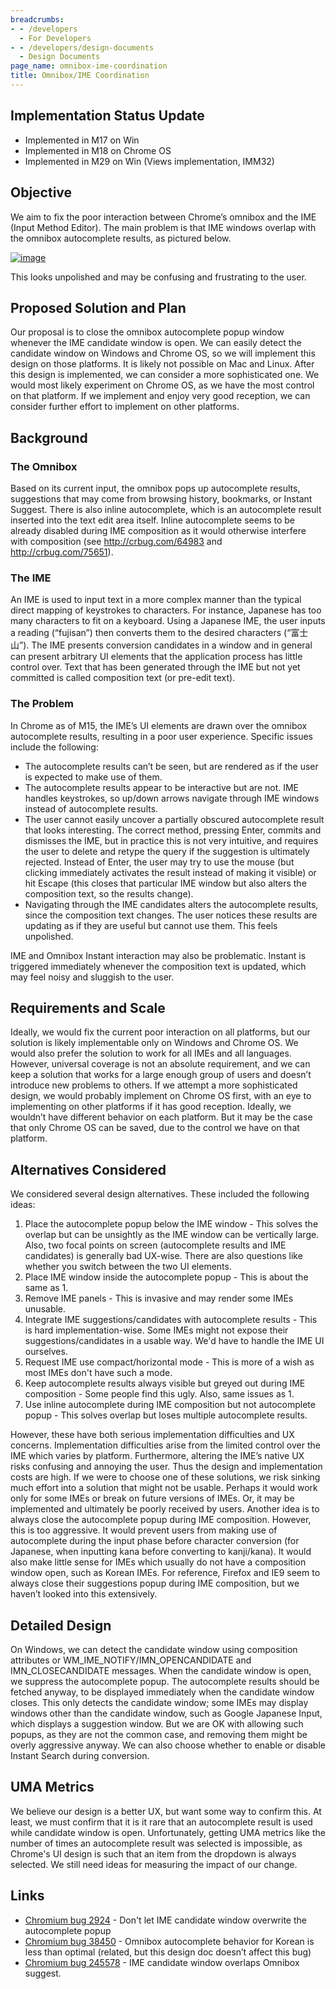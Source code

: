 ```yaml
---
breadcrumbs:
- - /developers
  - For Developers
- - /developers/design-documents
  - Design Documents
page_name: omnibox-ime-coordination
title: Omnibox/IME Coordination
---
```


## Implementation Status Update

*   Implemented in M17 on Win
*   Implemented in M18 on Chrome OS
*   Implemented in M29 on Win (Views implementation, IMM32)

## Objective

We aim to fix the poor interaction between Chrome’s omnibox and the IME (Input
Method Editor). The main problem is that IME windows overlap with the omnibox
autocomplete results, as pictured below.

[<img alt="image"
src="/developers/design-documents/omnibox-ime-coordination/imeomni.png">](/developers/design-documents/omnibox-ime-coordination/imeomni.png)

This looks unpolished and may be confusing and frustrating to the user.

## Proposed Solution and Plan

Our proposal is to close the omnibox autocomplete popup window whenever the IME
candidate window is open.
We can easily detect the candidate window on Windows and Chrome OS, so we will
implement this design on those platforms. It is likely not possible on Mac and
Linux.
After this design is implemented, we can consider a more sophisticated one. We
would most likely experiment on Chrome OS, as we have the most control on that
platform. If we implement and enjoy very good reception, we can consider further
effort to implement on other platforms.

## Background

### The Omnibox

Based on its current input, the omnibox pops up autocomplete results,
suggestions that may come from browsing history, bookmarks, or Instant Suggest.
There is also inline autocomplete, which is an autocomplete result inserted into
the text edit area itself. Inline autocomplete seems to be already disabled
during IME composition as it would otherwise interfere with composition (see
<http://crbug.com/64983> and <http://crbug.com/75651>).

### The IME

An IME is used to input text in a more complex manner than the typical direct
mapping of keystrokes to characters. For instance, Japanese has too many
characters to fit on a keyboard. Using a Japanese IME, the user inputs a reading
(“fujisan”) then converts them to the desired characters (“富士山”). The IME
presents conversion candidates in a window and in general can present arbitrary
UI elements that the application process has little control over.
Text that has been generated through the IME but not yet committed is called
composition text (or pre-edit text).

### The Problem

In Chrome as of M15, the IME’s UI elements are drawn over the omnibox
autocomplete results, resulting in a poor user experience. Specific issues
include the following:

*   The autocomplete results can’t be seen, but are rendered as if the
            user is expected to make use of them.
*   The autocomplete results appear to be interactive but are not. IME
            handles keystrokes, so up/down arrows navigate through IME windows
            instead of autocomplete results.
*   The user cannot easily uncover a partially obscured autocomplete
            result that looks interesting. The correct method, pressing Enter,
            commits and dismisses the IME, but in practice this is not very
            intuitive, and requires the user to delete and retype the query if
            the suggestion is ultimately rejected. Instead of Enter, the user
            may try to use the mouse (but clicking immediately activates the
            result instead of making it visible) or hit Escape (this closes that
            particular IME window but also alters the composition text, so the
            results change).
*   Navigating through the IME candidates alters the autocomplete
            results, since the composition text changes. The user notices these
            results are updating as if they are useful but cannot use them. This
            feels unpolished.

IME and Omnibox Instant interaction may also be problematic. Instant is
triggered immediately whenever the composition text is updated, which may feel
noisy and sluggish to the user.

## Requirements and Scale

Ideally, we would fix the current poor interaction on all platforms, but our
solution is likely implementable only on Windows and Chrome OS.
We would also prefer the solution to work for all IMEs and all languages.
However, universal coverage is not an absolute requirement, and we can keep a
solution that works for a large enough group of users and doesn’t introduce new
problems to others.
If we attempt a more sophisticated design, we would probably implement on Chrome
OS first, with an eye to implementing on other platforms if it has good
reception. Ideally, we wouldn’t have different behavior on each platform. But it
may be the case that only Chrome OS can be saved, due to the control we have on
that platform.

## Alternatives Considered

We considered several design alternatives. These included the following ideas:

1.  Place the autocomplete popup below the IME window - This solves the
            overlap but can be unsightly as the IME window can be vertically
            large. Also, two focal points on screen (autocomplete results and
            IME candidates) is generally bad UX-wise. There are also questions
            like whether you switch between the two UI elements.
2.  Place IME window inside the autocomplete popup - This is about the
            same as 1.
3.  Remove IME panels - This is invasive and may render some IMEs
            unusable.
4.  Integrate IME suggestions/candidates with autocomplete results -
            This is hard implementation-wise. Some IMEs might not expose their
            suggestions/candidates in a usable way. We'd have to handle the IME
            UI ourselves.
5.  Request IME use compact/horizontal mode - This is more of a wish as
            most IMEs don't have such a mode.
6.  Keep autocomplete results always visible but greyed out during IME
            composition - Some people find this ugly. Also, same issues as 1.
7.  Use inline autocomplete during IME composition but not autocomplete
            popup - This solves overlap but loses multiple autocomplete results.

However, these have both serious implementation difficulties and UX concerns.
Implementation difficulties arise from the limited control over the IME which
varies by platform. Furthermore, altering the IME’s native UX risks confusing
and annoying the user.
Thus the design and implementation costs are high. If we were to choose one of
these solutions, we risk sinking much effort into a solution that might not be
usable. Perhaps it would work only for some IMEs or break on future versions of
IMEs. Or, it may be implemented and ultimately be poorly received by users.
Another idea is to always close the autocomplete popup during IME composition.
However, this is too aggressive. It would prevent users from making use of
autocomplete during the input phase before character conversion (for Japanese,
when inputting kana before converting to kanji/kana). It would also make little
sense for IMEs which usually do not have a composition window open, such as
Korean IMEs.
For reference, Firefox and IE9 seem to always close their suggestions popup
during IME composition, but we haven’t looked into this extensively.

## Detailed Design

On Windows, we can detect the candidate window using composition attributes or
WM_IME_NOTIFY/IMN_OPENCANDIDATE and IMN_CLOSECANDIDATE messages. When the
candidate window is open, we suppress the autocomplete popup. The autocomplete
results should be fetched anyway, to be displayed immediately when the candidate
window closes.
This only detects the candidate window; some IMEs may display windows other than
the candidate window, such as Google Japanese Input, which displays a suggestion
window. But we are OK with allowing such popups, as they are not the common
case, and removing them might be overly aggressive anyway.
We can also choose whether to enable or disable Instant Search during
conversion.

## UMA Metrics

We believe our design is a better UX, but want some way to confirm this. At
least, we must confirm that it is it rare that an autocomplete result is used
while candidate window is open. Unfortunately, getting UMA metrics like the
number of times an autocomplete result was selected is impossible, as Chrome's
UI design is such that an item from the dropdown is always selected. We still
need ideas for measuring the impact of our change.

## Links

*   [Chromium bug
            2924](http://code.google.com/p/chromium/issues/detail?id=2924) -
            Don't let IME candidate window overwrite the autocomplete popup
*   [Chromium bug
            38450](http://code.google.com/p/chromium/issues/detail?id=38450) -
            Omnibox autocomplete behavior for Korean is less than optimal
            (related, but this design doc doesn’t affect this bug)
*   [Chromium bug
            245578](https://code.google.com/p/chromium/issues/detail?id=245578)
            - IME candidate window overlaps Omnibox suggest.
